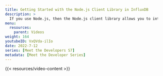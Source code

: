 ```yaml
---
title: Getting Started with the Node.js Client Library in InfluxDB
description: >
  If you use Node.js, then the Node.js client library allows you to interact with the InfluxDB platform quickly, using a familiar language. Here, Zoe Steinkamp discusses some of the features of the Node.js client library to help you get started building awesome applications with InfluxDB even faster.
menu:
  resources:
    parent: Videos
weight: 164
youtubeID: VxQVda-ilIo
date: 2022-7-12
series: [Meet the Developers S7]
metadata: [Meet the Developer Series]
---
```


{{< resources/video-content >}}
